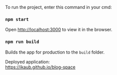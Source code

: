 To run the project, enter this command in your cmd:

### `npm start`

Open [http://localhost:3000](http://localhost:3000) to view it in the browser.

### `npm run build`

Builds the app for production to the `build` folder.<br />

Deployed application:<br />
https://ikaub.github.io/blog-space